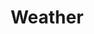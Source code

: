---
title: Weather
tag: [guide, android, weather, overview]
layout: guide-overview
description: City Weather Forecast provides weather forecasts for 200,000+ cities worldwide, including 3,000+ cities and counties in China, supporting real-time weather, up to 30-day forecasts and up to 7-day hourly weather forecasts.
url: /en/docs/android-sdk/weather/
ref: 0-sdk-android-weather
---